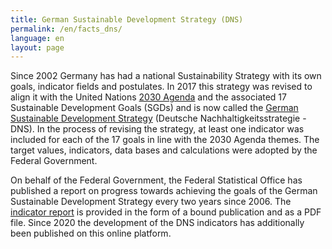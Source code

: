 ```yaml
---
title: German Sustainable Development Strategy (DNS)
permalink: /en/facts_dns/
language: en
layout: page
---
```

Since 2002 Germany has had a national Sustainability Strategy with its own goals, indicator fields and postulates. In 2017 this strategy was revised to align it with the United Nations [2030 Agenda](https://sustainabledevelopment-deutschland.github.io/en/agenda/) and the associated 17 Sustainable Development Goals (SGDs) and is now called the [German Sustainable Development Strategy](https://www.bundesregierung.de/breg-en/issues/sustainability) (Deutsche Nachhaltigkeitsstrategie - DNS). In the process of revising the strategy, at least one indicator was included for each of the 17 goals in line with the 2030 Agenda themes. The target values, indicators, data bases and calculations were adopted by the Federal Government.

On behalf of the Federal Government, the Federal Statistical Office has published a report on progress towards achieving the goals of the German Sustainable Development Strategy every two years since 2006. The [indicator report](https://www.destatis.de/DE/Themen/Gesellschaft-Umwelt/Nachhaltigkeitsindikatoren/Publikationen/Downloads-Nachhaltigkeit/indicator-report-0230002189004.pdf?__blob=publicationFile) is provided in the form of a bound publication and as a PDF file. Since 2020 the development of the DNS indicators has additionally been published on this online platform.
